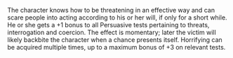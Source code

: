 The character knows how to be threatening in an effective way and can scare people into acting according to his or her will, if only for a short while. He or she gets a +1 bonus to all Persuasive tests pertaining to threats, interrogation and coercion. The effect is momentary; later the victim will likely backbite the character when a chance presents itself. Horrifying can be acquired multiple times, up to a maximum bonus of +3 on relevant tests.